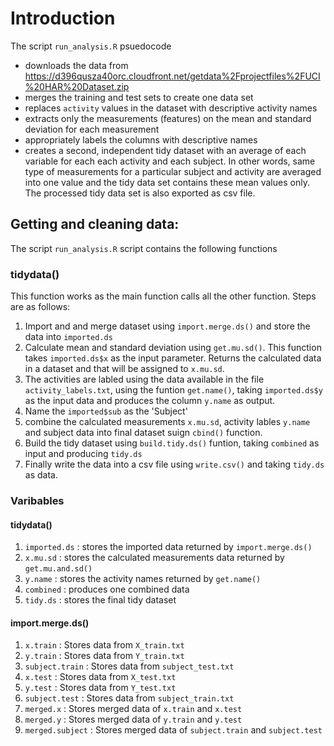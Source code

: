 # Introduction

The script `run_analysis.R` psuedocode 
- downloads the data from
  https://d396qusza40orc.cloudfront.net/getdata%2Fprojectfiles%2FUCI%20HAR%20Dataset.zip
- merges the training and test sets to create one data set
- replaces `activity` values in the dataset with descriptive activity names
- extracts only the measurements (features) on the mean and standard deviation
  for each measurement
- appropriately labels the columns with descriptive names
- creates a second, independent tidy dataset with an average of each variable
  for each each activity and each subject. In other words, same type of
  measurements for a particular subject and activity are averaged into one value
  and the tidy data set contains these mean values only. The processed tidy data
  set is also exported as csv file.
  

## Getting and cleaning data:
The script `run_analysis.R` script contains the following functions
### tidydata()
  This function works as the main function calls all the other function. Steps are as follows:
  1. Import and and merge dataset using `import.merge.ds()` and store the data into `imported.ds`
  2. Calculate mean and standard deviation using `get.mu.sd()`. This function takes `imported.ds$x` as the input parameter. Returns the calculated data in a dataset and that will be assigned to `x.mu.sd`.
  3. The activities are labled using the data available in the file `activity_labels.txt`, using the funtion `get.name()`, taking `imported.ds$y` as the input data and produces the column  `y.name` as output.
  4. Name the `imported$sub` as the 'Subject'
  5. combine the calculated measurements `x.mu.sd`, activity lables `y.name` and subject data into final dataset suign `cbind()` function.
  6.  Build the tidy dataset using `build.tidy.ds()` funtion, taking `combined` as input and producing `tidy.ds`
  7.  Finally write the data into a csv file using `write.csv()` and taking `tidy.ds` as data.

### Varibables 
#### tidydata()
  1. `imported.ds` : stores the imported data returned by `import.merge.ds()`
  2. `x.mu.sd` : stores the calculated measurements data returned by `get.mu.and.sd()` 
  3. `y.name` : stores the activity names returned by `get.name()`
  4. `combined` : produces one combined data
  5. `tidy.ds` : stores the final tidy dataset

#### import.merge.ds()
  1. `x.train` : Stores data from `X_train.txt`
  2. `y.train` : Stores data from `Y_train.txt`
  3. `subject.train` : Stores data from `subject_test.txt`
  4. `x.test` : Stores data from `X_test.txt`
  5. `y.test` : Stores data from `Y_test.txt`
  6. `subject.test` : Stores data from `subject_train.txt`
  7. `merged.x` : Stores merged data of `x.train` and `x.test`
  8. `merged.y` : Stores merged data of `y.train` and `y.test`
  9. `merged.subject` : Stores merged data of `subject.train` and `subject.test`




